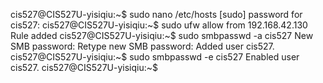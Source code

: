 cis527@CIS527U-yisiqiu:~$ sudo nano /etc/hosts
[sudo] password for cis527: 
cis527@CIS527U-yisiqiu:~$ sudo ufw allow from 192.168.42.130
Rule added
cis527@CIS527U-yisiqiu:~$ sudo smbpasswd -a cis527
New SMB password:
Retype new SMB password:
Added user cis527.
cis527@CIS527U-yisiqiu:~$ sudo smbpasswd -e cis527
Enabled user cis527.
cis527@CIS527U-yisiqiu:~$ 


